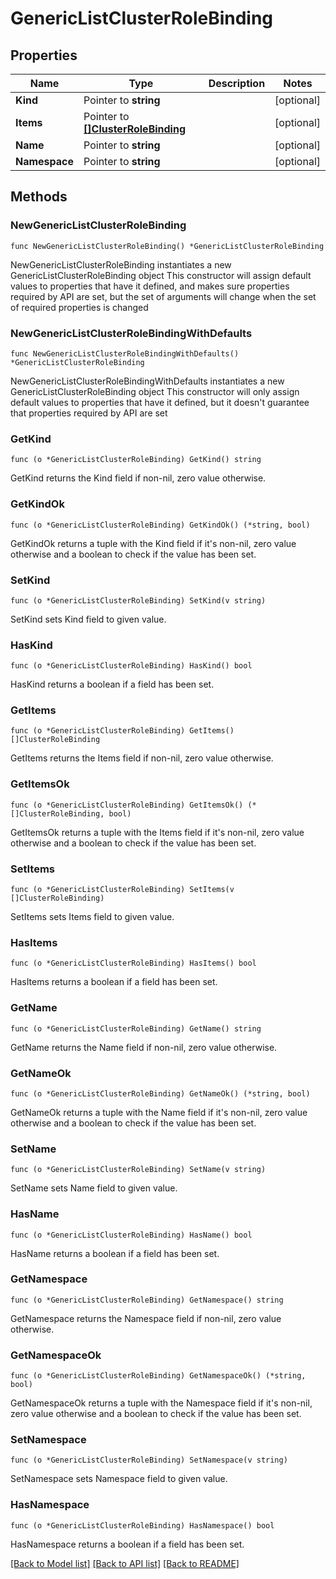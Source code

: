 # GenericListClusterRoleBinding

## Properties

Name | Type | Description | Notes
------------ | ------------- | ------------- | -------------
**Kind** | Pointer to **string** |  | [optional] 
**Items** | Pointer to [**[]ClusterRoleBinding**](ClusterRoleBinding.md) |  | [optional] 
**Name** | Pointer to **string** |  | [optional] 
**Namespace** | Pointer to **string** |  | [optional] 

## Methods

### NewGenericListClusterRoleBinding

`func NewGenericListClusterRoleBinding() *GenericListClusterRoleBinding`

NewGenericListClusterRoleBinding instantiates a new GenericListClusterRoleBinding object
This constructor will assign default values to properties that have it defined,
and makes sure properties required by API are set, but the set of arguments
will change when the set of required properties is changed

### NewGenericListClusterRoleBindingWithDefaults

`func NewGenericListClusterRoleBindingWithDefaults() *GenericListClusterRoleBinding`

NewGenericListClusterRoleBindingWithDefaults instantiates a new GenericListClusterRoleBinding object
This constructor will only assign default values to properties that have it defined,
but it doesn't guarantee that properties required by API are set

### GetKind

`func (o *GenericListClusterRoleBinding) GetKind() string`

GetKind returns the Kind field if non-nil, zero value otherwise.

### GetKindOk

`func (o *GenericListClusterRoleBinding) GetKindOk() (*string, bool)`

GetKindOk returns a tuple with the Kind field if it's non-nil, zero value otherwise
and a boolean to check if the value has been set.

### SetKind

`func (o *GenericListClusterRoleBinding) SetKind(v string)`

SetKind sets Kind field to given value.

### HasKind

`func (o *GenericListClusterRoleBinding) HasKind() bool`

HasKind returns a boolean if a field has been set.

### GetItems

`func (o *GenericListClusterRoleBinding) GetItems() []ClusterRoleBinding`

GetItems returns the Items field if non-nil, zero value otherwise.

### GetItemsOk

`func (o *GenericListClusterRoleBinding) GetItemsOk() (*[]ClusterRoleBinding, bool)`

GetItemsOk returns a tuple with the Items field if it's non-nil, zero value otherwise
and a boolean to check if the value has been set.

### SetItems

`func (o *GenericListClusterRoleBinding) SetItems(v []ClusterRoleBinding)`

SetItems sets Items field to given value.

### HasItems

`func (o *GenericListClusterRoleBinding) HasItems() bool`

HasItems returns a boolean if a field has been set.

### GetName

`func (o *GenericListClusterRoleBinding) GetName() string`

GetName returns the Name field if non-nil, zero value otherwise.

### GetNameOk

`func (o *GenericListClusterRoleBinding) GetNameOk() (*string, bool)`

GetNameOk returns a tuple with the Name field if it's non-nil, zero value otherwise
and a boolean to check if the value has been set.

### SetName

`func (o *GenericListClusterRoleBinding) SetName(v string)`

SetName sets Name field to given value.

### HasName

`func (o *GenericListClusterRoleBinding) HasName() bool`

HasName returns a boolean if a field has been set.

### GetNamespace

`func (o *GenericListClusterRoleBinding) GetNamespace() string`

GetNamespace returns the Namespace field if non-nil, zero value otherwise.

### GetNamespaceOk

`func (o *GenericListClusterRoleBinding) GetNamespaceOk() (*string, bool)`

GetNamespaceOk returns a tuple with the Namespace field if it's non-nil, zero value otherwise
and a boolean to check if the value has been set.

### SetNamespace

`func (o *GenericListClusterRoleBinding) SetNamespace(v string)`

SetNamespace sets Namespace field to given value.

### HasNamespace

`func (o *GenericListClusterRoleBinding) HasNamespace() bool`

HasNamespace returns a boolean if a field has been set.


[[Back to Model list]](../README.md#documentation-for-models) [[Back to API list]](../README.md#documentation-for-api-endpoints) [[Back to README]](../README.md)


